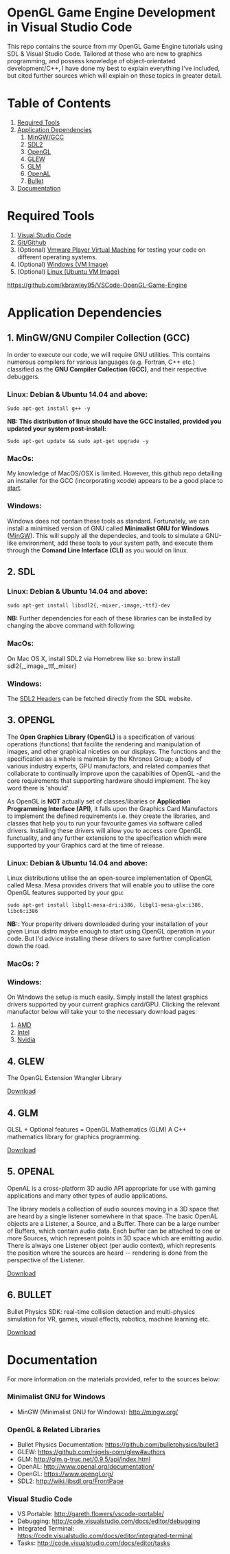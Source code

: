 # OpenGL Game Engine Development in Visual Studio Code

This repo contains the source from my OpenGL Game Engine tutorials using SDL &amp; Visual Studio Code. Tailored at those who are new to graphics programming, and possess knowledge of object-orientated development/C++, I have done my best to explain everything I've included, but cited further sources which will explain on these topics in greater detail.

# Table of Contents
1. [Required Tools](#tools)
2. [Application Dependencies](#dependencies)
    1. [MinGW/GCC](#gcc)
    2. [SDL2](#sdl)
    3. [OpenGL](#opengl)
    4. [GLEW](#glew)
    5. [GLM](#glm)
    6. [OpenAL](#openal)
    7. [Bullet](#bullet)
3. [Documentation](#documentation)

# Required Tools <a name="tools"></a>

1. [Visual Studio Code](https://code.visualstudio.com/)
2. [Git/Github](https://desktop.github.com/)
3. (Optional) [Vmware Player Virtual Machine](https://www.vmware.com/products/player/playerpro-evaluation.html) for testing your code on different operating systems.
4. (Optional) [Windows (VM Image)](https://developer.microsoft.com/en-us/microsoft-edge/tools/vms/)
5. (Optional) [Linux (Ubuntu VM Image)](https://www.ubuntu.com/download/desktop)

https://github.com/kbrawley95/VSCode-OpenGL-Game-Engine
# Application Dependencies <a name="dependencies"></a>

## 1. MinGW/GNU Compiler Collection (GCC) <a name="gcc"></a>

In order to execute our code, we will require GNU utilities. This contains numerous compilers for various languages (e.g. Fortran, C++ etc.) classified as the **GNU Compiler Collection (GCC)**, and their respective debuggers.

### Linux: Debian & Ubuntu 14.04 and above: 

```
Sudo apt-get install g++ -y
```

**NB: This distribution of linux should have the GCC installed, provided you updated your system post-install:**

```
Sudo apt-get update && sudo apt-get upgrade -y
```

### MacOs: 
My knowledge of MacOS/OSX is limited. However, this github repo detailing an installer for the GCC (incorporating xcode) appears to be a good place to [start](https://github.com/kennethreitz/osx-gcc-installer).

### Windows: 
Windows does not contain these tools as standard. Fortunately, we can install a minimised version of GNU called **Minimalist GNU for Windows** ([MinGW](https://sourceforge.net/projects/mingw/files/latest/download?source=files)). This will supply all the dependecies, and tools to simulate a GNU-like environment, add these tools to your system path, and execute them through the **Comand Line Interface (CLI)** as you would on linux.



## 2. SDL <a name ="sdl"></a>
### Linux: Debian & Ubuntu 14.04 and above: 

```
sudo apt-get install libsdl2{,-mixer,-image,-ttf}-dev
```

**NB:** Further dependencies for each of these libraries can be installed by changing the above command with following:




### MacOs: 

On Mac OS X, install SDL2 via Homebrew like so: brew install sdl2{,_image,_ttf,_mixer}

### Windows: 

The [SDL2 Headers](http://libsdl.org/download-2.0.php) can be fetched directly from the SDL website. 



## 3. OPENGL <a name ="opengl"></a>

The **Open Graphics Library (OpenGL)** is a specification of various operations (functions) that facilite the rendering and manipulation of images, and other graphical niceties on our displays. The functions and the specification as a whole is maintain by the Khronos Group; a body of various industry experts, GPU manufactors, and related companies that collaborate to continually improve upon the capabilties of OpenGL -and the core requirements that supporting hardware should implement. The key word there is 'should'. 

As OpenGL is **NOT** actually set of classes/libaries or **Application Programming Interface (API)**, it falls upon the Graphics Card Manufactors to implement the defined requirements i.e. they create the libraries, and classes that help you to run your favourite games via software called drivers. Installing these drivers will allow you to access core OpenGL functuality, and any further extensions to the specification which were supported by your Graphics card at the time of release. 

### Linux: Debian & Ubuntu 14.04 and above: 

Linux distributions utilise the an open-source implementation of OpenGL called Mesa. Mesa provides drivers that will enable you to utilise the core OpenGL features supported by your gpu: 

```
sudo apt-get install libgl1-mesa-dri:i386, libgl1-mesa-glx:i386, libc6:i386
```

**NB:**: Your properity drivers downloaded during your installation of your given Linux distro maybe enough to start using OpenGL operation in your code. But I'd advice installing these drivers to save further complication down the road.




### MacOs: ?


### Windows:

On Windows the setup is much easily. Simply install the latest graphics drivers supported by your current graphics card/GPU. Clicking the relevant manufactor below will take your to the necessary download pages:

1. [AMD]()
2. [Intel]()
3. [Nvidia]()


## 4. GLEW <a name ="glm"></a>

The OpenGL Extension Wrangler Library

[Download](http://glew.sourceforge.net/install.html)

## 4. GLM <a name ="glm"></a>

GLSL + Optional features = OpenGL Mathematics (GLM)
A C++ mathematics library for graphics programming. 

[Download](http://glm.g-truc.net/0.9.5/index.html)

## 5. OPENAL <a name ="openal"></a>

OpenAL is a cross-platform 3D audio API appropriate for use with gaming applications and many other types of audio applications.

The library models a collection of audio sources moving in a 3D space that are heard by a single listener somewhere in that space. The basic OpenAL objects are a Listener, a Source, and a Buffer. There can be a large number of Buffers, which contain audio data. Each buffer can be attached to one or more Sources, which represent points in 3D space which are emitting audio. There is always one Listener object (per audio context), which represents the position where the sources are heard -- rendering is done from the perspective of the Listener.

[Download](http://www.openal.org/)

## 6. BULLET <a name ="bullet"></a>

Bullet Physics SDK: real-time collision detection and multi-physics simulation for VR, games, visual effects, robotics, machine learning etc.

[Download](https://github.com/bulletphysics/bullet3/releases)


# Documentation <a name="documentation"></a>
For more information on the materials provided, refer to the sources below:

### Minimalist GNU for Windows
* MinGW (Minimalist GNU for Windows): http://mingw.org/

### OpenGL & Related Libraries
* Bullet Physics Documentation: https://github.com/bulletphysics/bullet3
* GLEW: https://github.com/nigels-com/glew#authors
* GLM: http://glm.g-truc.net/0.9.5/api/index.html
* OpenAL: http://www.openal.org/documentation/
* OpenGL: https://www.opengl.org/
* SDL2: http://wiki.libsdl.org/FrontPage

### Visual Studio Code
* VS Portable: http://gareth.flowers/vscode-portable/
* Debugging: http://code.visualstudio.com/docs/editor/debugging
* Integrated Terminal: https://code.visualstudio.com/docs/editor/integrated-terminal
* Tasks: http://code.visualstudio.com/docs/editor/tasks
